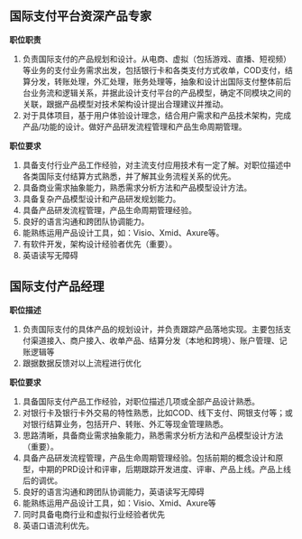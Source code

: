 ## 国际支付平台资深产品专家
**职位职责**
1. 负责国际支付的产品规划和设计。从电商、虚拟（包括游戏、直播、短视频）等业务的支付业务需求出发，包括银行卡和各类支付方式收单，COD支付，结算分发，转账处理，外汇处理，账务处理等，抽象和设计出国际支付整体前后台业务流和逻辑关系，并据此设计支付平台的产品模型，确定不同模块之间的关联，跟据产品模型对技术架构设计提出合理建议并推动。
2. 对于具体项目，基于用户体验设计理念，结合用户需求和产品技术架构，完成产品/功能的设计。做好产品研发流程管理和产品生命周期管理。

**职位要求**
1. 具备支付行业产品工作经验，对主流支付应用技术有一定了解。对职位描述中各类国际支付结算方式熟悉，并了解其业务流程关系的优先。
2. 具备商业需求抽象能力，熟悉需求分析方法和产品模型设计方法。
3. 具备复杂产品模型设计和产品研发规划能力。
4. 具备产品研发流程管理，产品生命周期管理经验。
5. 良好的语言沟通和跨团队协调能力。
6. 能熟练运用产品设计工具，如：Visio、Xmid、Axure等。
7. 有软件开发，架构设计经验者优先（重要）。
8. 英语读写无障碍

## 国际支付产品经理
**职位描述**
1. 负责国际支付的具体产品的规划设计，并负责跟踪产品落地实现。主要包括支付渠道接入、商户接入、收单产品、结算分发（本地和跨境）、账户管理、记账逻辑等
2. 跟据数据反馈对以上流程进行优化

**职位要求**
1. 具备国际支付产品工作经验，对职位描述几项或全部产品设计熟悉。
2. 对银行卡及银行卡外交易的特性熟悉，比如COD、线下支付、网银支付等；或对银行结算业务，包括开户、转账、外汇等现金管理熟悉。
3. 思路清晰，具备商业需求抽象能力，熟悉需求分析方法和产品模型设计方法（重要）。
4. 具备产品研发流程管理，产品生命周期管理经验。包括前期的概念设计和原型，中期的PRD设计和评审，后期跟踪开发进度、评审、产品上线。产品上线后的调优。
5. 良好的语言沟通和跨团队协调能力，英语读写无障碍
6. 能熟练运用产品设计工具，如：Visio、Xmid、Axure等
7. 同时具备电商行业和虚拟行业经验者优先
8. 英语口语流利优先。

